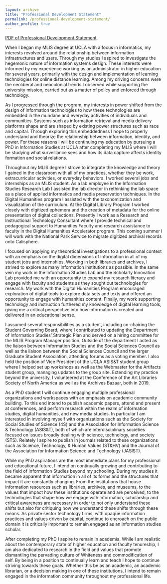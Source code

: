```yaml
---
layout: archive
title: "Professional Development Statement"
permalink: /professional-development-statement/
author_profile: true
---
```


[PDF of Professional Development Statement](/files/ProfessionalDevelopmentStatement.pdf).

When I began my MLIS degree at UCLA with a focus in informatics, my interests revolved around the relationship between information infrastructures and users. Through my studies I aspired to investigate the hegemonic nature of information systems design. These interests were informed by my experience working as an administrator in higher education for several years, primarily with the design and implementation of learning technologies for online distance learning. Among my driving concerns were the neoliberal and neocolonial trends I observed while supporting the university mission, carried out as a matter of policy and enforced through technology.

As I progressed through the program, my interests in power shifted from the design of information technologies to how these technologies are embedded in the mundane and everyday activities of individuals and communities. Systems such as information retrieval and media delivery platforms shape and are shaped by existing power structures such as race and capital. Through exploring this embeddedness I hope to properly understand and theorize the relationship between information, identity, and power. For these reasons I will be continuing my education by pursuing a PhD in Information Studies at UCLA after completing my MLIS where I will be studying what surveillance sees and how its data capture affects identity formation and social relations.

Throughout my MLIS degree I strove to integrate the knowledge and theory I gained in the classroom with all of my practices, whether they be work, extracurricular activities, or everyday behaviors. I worked several jobs and internships as an MLIS student. As a lab employee in the Information Studies Research Lab I assisted the lab director in rethinking the lab space as a place of applied informatics and media preservation techniques. In the Digital Humanities program I assisted with the taxonomization and visualization of the curriculum. At the Digital Library Program I worked closely with digitized ephemera and the creation of metadata for the online presentation of digital collections. Presently I work as a Research and Instructional Technology Consultant where I provide technical and pedagogical support to Humanities Faculty and research assistance to faculty in the Digital Humanities Accelerator program. This coming summer I will work with the National Park Service to migrate digitized archival records onto Calisphere.

I focused on applying my theoretical investigations to a professional context with an emphasis on the digital dimensions of information in all of my student jobs and internships. Working in both libraries and archives, I strived to explore as many information institutions as possible. In the same vein my work in the Information Studies Lab and the Scholarly Innovation Lab provided me with an opportunity to expand my research literacy and engage with faculty and students as they sought out technologies for research. My work with the Digital Humanities Program encouraged exploration of digital tools to explore data sets and texts and offered an opportunity to engage with humanities content. Finally, my work supporting technology and instruction furthered my knowledge of digital learning tools, giving me a critical perspective into how information is created and delivered in an educational sense.

I assumed several responsibilities as a student, including co-chairing the Student Governing Board, where I contributed to updating the Department of Information Studies’ Strategic Plan and served on a hiring committee for the MLIS Program Manager position. Outside of the department I acted as the liaison between Information Studies and the Social Sciences Council as well as the liaison between the Social Sciences Council and the larger Graduate Student Association, attending forums as a voting member. I also held the position of Vice President of the UCLA ASIS&T student group where I helped set up workshops as well as the Webmaster for the Artifacts student group, managing updates to the group site. Extending my practice beyond the university, I volunteered at the Conference of the Art Libraries Society of North America as well as the Archives Bazaar, both in 2019.

As a PhD student I will continue engaging multiple professional organizations and workspaces with an emphasis on academic community building. To this end intend to publish academic papers, attend and present at conferences, and perform research within the realm of information studies, digital humanities, and new media studies. In particular I am interested in involving myself with organizations such as the Society for Social Studies of Science (4S) and the Association for Information Science & Technology (ASIS&T), both of which are interdisciplinary societies focused on issues broadly dealing with science, technology, and society (STS). Relately I aspire to publish in journals related to these organizations such as 
Science, Technology, & Human Values (ST&HV) and the Journal of the Association for Information Science and Technology (JASIST).

While my PhD aspirations are the most immediate plans for my professional and educational future, I intend on continually growing and contributing to the field of Information Studies beyond my schooling. During my studies it became apparent that information in all of its forms and the structures that impact it are constantly changing. From the institutions that house information resources such as libraries, archives, and museums, to the values that impact how these institutions operate and are perceived, to the technologies that shape how we engage with information, scholarship and critical awareness are necessary in order to not only understand these shifts but also for critiquing how we understand these shifts through these means. As private sector technology firms, with opaque information practices and values driven by capital, continue to encroach on the public domain it is critically important to remain engaged as an information studies scholar.

After completing my PhD I aspire to remain in academia. While I am realistic about the contemporary state of higher education and faculty tenureship, I am also dedicated to research in the field and values that promote dismantling the pervading culture of Whiteness and commodification of self. By being in a position to continually learn and teach I hope to continue striving towards these goals. Whether this be as an academic, an academic librarian, or a decision making in one of these institutions, I intend to remain engaged in the information community throughout my professional life.
